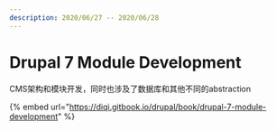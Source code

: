 ```yaml
---
description: 2020/06/27 -- 2020/06/28
---
```


# Drupal 7 Module Development

CMS架构和模块开发，同时也涉及了数据库和其他不同的abstraction

{% embed url="https://diqi.gitbook.io/drupal/book/drupal-7-module-development" %}



